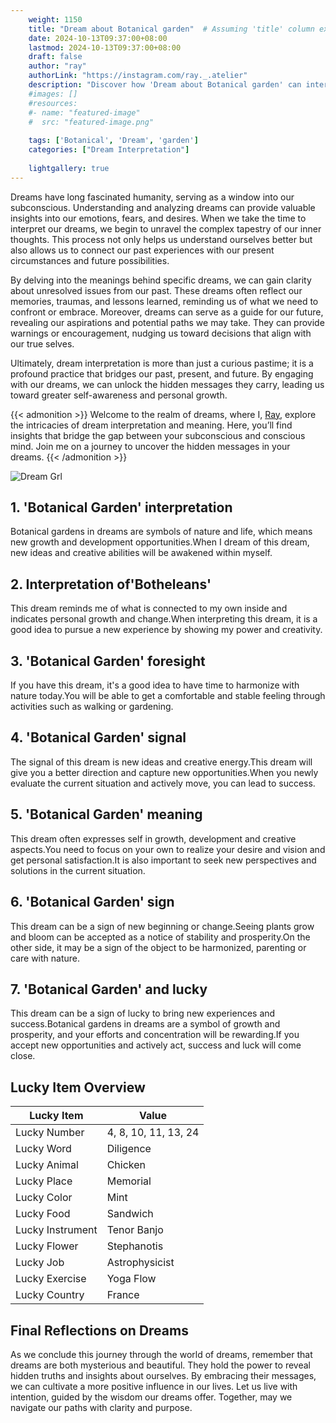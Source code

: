 ```yaml
---
    weight: 1150
    title: "Dream about Botanical garden"  # Assuming 'title' column exists
    date: 2024-10-13T09:37:00+08:00
    lastmod: 2024-10-13T09:37:00+08:00
    draft: false
    author: "ray"
    authorLink: "https://instagram.com/ray._.atelier"
    description: "Discover how 'Dream about Botanical garden' can interpret your future and uncover its significant meanings in your life."
    #images: []
    #resources:
    #- name: "featured-image"
    #  src: "featured-image.png"
    
    tags: ['Botanical', 'Dream', 'garden']
    categories: ["Dream Interpretation"]
    
    lightgallery: true
---
```

    
Dreams have long fascinated humanity, serving as a window into our subconscious. Understanding and analyzing dreams can provide valuable insights into our emotions, fears, and desires. When we take the time to interpret our dreams, we begin to unravel the complex tapestry of our inner thoughts. This process not only helps us understand ourselves better but also allows us to connect our past experiences with our present circumstances and future possibilities.

By delving into the meanings behind specific dreams, we can gain clarity about unresolved issues from our past. These dreams often reflect our memories, traumas, and lessons learned, reminding us of what we need to confront or embrace. Moreover, dreams can serve as a guide for our future, revealing our aspirations and potential paths we may take. They can provide warnings or encouragement, nudging us toward decisions that align with our true selves.

Ultimately, dream interpretation is more than just a curious pastime; it is a profound practice that bridges our past, present, and future. By engaging with our dreams, we can unlock the hidden messages they carry, leading us toward greater self-awareness and personal growth.

{{< admonition >}}
Welcome to the realm of dreams, where I, [Ray](https://instagram.com/ray._.atelier), explore the intricacies of dream interpretation and meaning. Here, you’ll find insights that bridge the gap between your subconscious and conscious mind. Join me on a journey to uncover the hidden messages in your dreams.
{{< /admonition >}}

![Dream Grl](https://cdn.pixabay.com/photo/2017/11/02/03/35/gothic-2910057_1280.jpg "Dream Grl")

## 1. 'Botanical Garden' interpretation
Botanical gardens in dreams are symbols of nature and life, which means new growth and development opportunities.When I dream of this dream, new ideas and creative abilities will be awakened within myself.

## 2. Interpretation of'Botheleans'
This dream reminds me of what is connected to my own inside and indicates personal growth and change.When interpreting this dream, it is a good idea to pursue a new experience by showing my power and creativity.

## 3. 'Botanical Garden' foresight
If you have this dream, it's a good idea to have time to harmonize with nature today.You will be able to get a comfortable and stable feeling through activities such as walking or gardening.

## 4. 'Botanical Garden' signal
The signal of this dream is new ideas and creative energy.This dream will give you a better direction and capture new opportunities.When you newly evaluate the current situation and actively move, you can lead to success.

## 5. 'Botanical Garden' meaning
This dream often expresses self in growth, development and creative aspects.You need to focus on your own to realize your desire and vision and get personal satisfaction.It is also important to seek new perspectives and solutions in the current situation.

## 6. 'Botanical Garden' sign
This dream can be a sign of new beginning or change.Seeing plants grow and bloom can be accepted as a notice of stability and prosperity.On the other side, it may be a sign of the object to be harmonized, parenting or care with nature.

## 7. 'Botanical Garden' and lucky
This dream can be a sign of lucky to bring new experiences and success.Botanical gardens in dreams are a symbol of growth and prosperity, and your efforts and concentration will be rewarding.If you accept new opportunities and actively act, success and luck will come close.

## Lucky Item Overview
| Lucky Item          | Value              |
|---------------|--------------------|
| Lucky Number        | 4, 8, 10, 11, 13, 24  |
| Lucky Word          | Diligence |
| Lucky Animal        | Chicken |
| Lucky Place         | Memorial     |
| Lucky Color         | Mint     |
| Lucky Food          | Sandwich      |
| Lucky Instrument    | Tenor Banjo |
| Lucky Flower        | Stephanotis    |
| Lucky Job           | Astrophysicist       |
| Lucky Exercise      | Yoga Flow  |
| Lucky Country       | France    |


##  Final Reflections on Dreams

As we conclude this journey through the world of dreams, remember that dreams are both mysterious and beautiful. They hold the power to reveal hidden truths and insights about ourselves. By embracing their messages, we can cultivate a more positive influence in our lives. Let us live with intention, guided by the wisdom our dreams offer. Together, may we navigate our paths with clarity and purpose.
